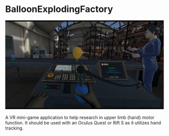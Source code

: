 # BalloonExplodingFactory

![Balloon](https://github.com/Maaroufi/BalloonExplodingFactory/blob/master/20.png?raw=true)

A VR mini-game application to help research in upper limb (hand) motor function. It should be used with an Oculus Quest or Rift S as it utilizes hand tracking.
